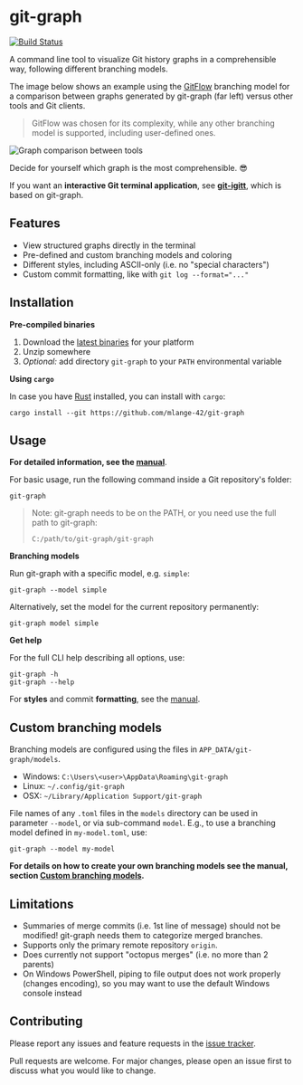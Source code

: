 # git-graph

[![Build Status](https://travis-ci.com/mlange-42/git-graph.svg?branch=master)](https://travis-ci.com/mlange-42/git-graph)

A command line tool to visualize Git history graphs in a comprehensible way, following different branching models.

The image below shows an example using the [GitFlow](https://nvie.com/posts/a-successful-git-branching-model/) branching model for a comparison between graphs generated by git-graph (far left) versus other tools and Git clients. 

> GitFlow was chosen for its complexity, while any other branching model is supported, including user-defined ones.

![Graph comparison between tools](https://user-images.githubusercontent.com/44003176/103466403-36a81780-4d45-11eb-90cc-167d210d7a52.png)

Decide for yourself which graph is the most comprehensible. :sunglasses:

If you want an **interactive Git terminal application**, see [**git-igitt**](https://github.com/mlange-42/git-igitt), which is based on git-graph.

## Features

* View structured graphs directly in the terminal
* Pre-defined and custom branching models and coloring
* Different styles, including ASCII-only (i.e. no "special characters")
* Custom commit formatting, like with `git log --format="..."`

## Installation

**Pre-compiled binaries**

1. Download the [latest binaries](https://github.com/mlange-42/git-graph/releases) for your platform
2. Unzip somewhere
3. *Optional:* add directory `git-graph` to your `PATH` environmental variable

**Using `cargo`**

In case you have [Rust](https://www.rust-lang.org/) installed, you can install with `cargo`:

```
cargo install --git https://github.com/mlange-42/git-graph
```

## Usage

**For detailed information, see the [manual](docs/manual.md)**.

For basic usage, run the following command inside a Git repository's folder:

```
git-graph
```

> Note: git-graph needs to be on the PATH, or you need use the full path to git-graph:
> 
> ```
> C:/path/to/git-graph/git-graph
> ```

**Branching models**

Run git-graph with a specific model, e.g. `simple`:

```
git-graph --model simple
```

Alternatively, set the model for the current repository permanently:

```
git-graph model simple
```

**Get help**

For the full CLI help describing all options, use:

```
git-graph -h
git-graph --help
```

For **styles** and commit **formatting**, see the [manual](docs/manual.md).

## Custom branching models

Branching models are configured using the files in `APP_DATA/git-graph/models`. 

* Windows: `C:\Users\<user>\AppData\Roaming\git-graph`
* Linux: `~/.config/git-graph`
* OSX: `~/Library/Application Support/git-graph`

File names of any `.toml` files in the `models` directory can be used in parameter `--model`, or via sub-command `model`. E.g., to use a branching model defined in `my-model.toml`, use:

```
git-graph --model my-model
```

**For details on how to create your own branching models see the manual, section [Custom branching models](docs/manual.md#custom-branching-models).**

## Limitations

* Summaries of merge commits (i.e. 1st line of message) should not be modified! git-graph needs them to categorize merged branches.
* Supports only the primary remote repository `origin`.
* Does currently not support "octopus merges" (i.e. no more than 2 parents)
* On Windows PowerShell, piping to file output does not work properly (changes encoding), so you may want to use the default Windows console instead

## Contributing

Please report any issues and feature requests in the [issue tracker](https://github.com/mlange-42/git-graph/issues).

Pull requests are welcome. For major changes, please open an issue first to discuss what you would like to change.
